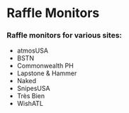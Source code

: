 # Raffle Monitors

### Raffle monitors for various sites:

- atmosUSA
- BSTN
- Commonwealth PH
- Lapstone & Hammer
- Naked
- SnipesUSA
- Très Bien
- WishATL
